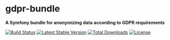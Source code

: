 # gdpr-bundle
**A Symfony bundle for anonymizing data according to GDPR requirements**

[![Build Status](https://travis-ci.com/bijsterdee/gdpr-bundle.svg?branch=master)](https://travis-ci.com/bijsterdee/gdpr-bundle.svg?branch=master)
[![Latest Stable Version](https://poser.pugx.org/bijsterdee/gdpr-bundle/v)](//packagist.org/packages/bijsterdee/gdpr-bundle)
[![Total Downloads](https://poser.pugx.org/bijsterdee/gdpr-bundle/downloads)](//packagist.org/packages/bijsterdee/gdpr-bundle)
[![License](https://poser.pugx.org/bijsterdee/gdpr-bundle/license)](//packagist.org/packages/bijsterdee/gdpr-bundle)
